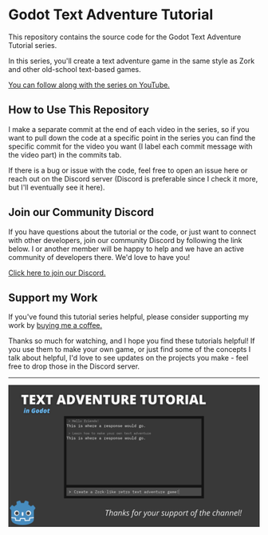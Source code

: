 # Godot Text Adventure Tutorial
This repository contains the source code for the Godot Text Adventure Tutorial series.

In this series, you'll create a text adventure game in the same style as Zork and other old-school text-based games.

[You can follow along with the series on YouTube.](https://www.youtube.com/watch?v=gXkkNSfxLRI&list=PLpwc3ughKbZexDyPexHN2MXLliKAovkpl&index=2&t=2s)

## How to Use This Repository

I make a separate commit at the end of each video in the series, so if you want to pull down the code at a specific point in the series you can find the specific commit for the video you want (I label each commit message with the video part) in the commits tab.

If there is a bug or issue with the code, feel free to open an issue here or reach out on the Discord server (Discord is preferable since I check it more, but I'll eventually see it here).

## Join our Community Discord

If you have questions about the tutorial or the code, or just want to connect with other developers, join our community Discord by following the link below.
I or another member will be happy to help and we have an active community of developers there. We'd love to have you!

[Click here to join our Discord.](https://discord.gg/e4BxZbe)

## Support my Work

If you've found this tutorial series helpful, please consider supporting my work by [buying me a coffee.](https://www.buymeacoffee.com/jmbiv)

Thanks so much for watching, and I hope you find these tutorials helpful! If you use them to make your own game, or just find some of the concepts I talk about helpful, I'd love to see updates on the projects you make - feel free to drop those in the Discord server.

<hr>

![Gameplayer teaser image of the final product](marketing/marketing-cover.png)

